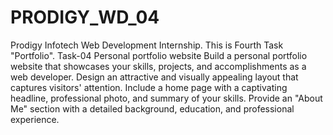 # PRODIGY_WD_04
Prodigy Infotech Web Development Internship. This is Fourth Task "Portfolio".
Task-04
Personal portfolio website
Build a personal portfolio website that showcases your skills, projects, and accomplishments as a web developer. Design an attractive and visually appealing layout that captures visitors' attention. Include a home page with a captivating headline, professional photo, and summary of your skills. Provide an "About Me" section with a detailed background, education, and professional experience.
